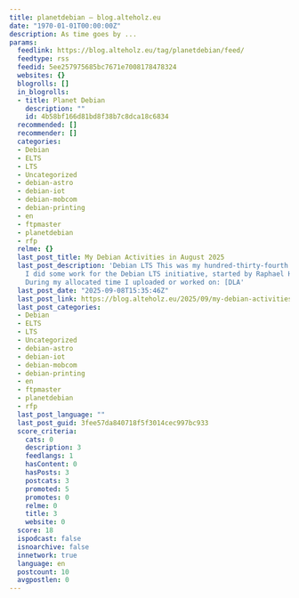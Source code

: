 ```yaml
---
title: planetdebian – blog.alteholz.eu
date: "1970-01-01T00:00:00Z"
description: As time goes by ...
params:
  feedlink: https://blog.alteholz.eu/tag/planetdebian/feed/
  feedtype: rss
  feedid: 5ee257975685bc7671e7008178478324
  websites: {}
  blogrolls: []
  in_blogrolls:
  - title: Planet Debian
    description: ""
    id: 4b58bf166d81bd8f38b7c8dca18c6834
  recommended: []
  recommender: []
  categories:
  - Debian
  - ELTS
  - LTS
  - Uncategorized
  - debian-astro
  - debian-iot
  - debian-mobcom
  - debian-printing
  - en
  - ftpmaster
  - planetdebian
  - rfp
  relme: {}
  last_post_title: My Debian Activities in August 2025
  last_post_description: 'Debian LTS This was my hundred-thirty-fourth month that
    I did some work for the Debian LTS initiative, started by Raphael Hertzog at Freexian.
    During my allocated time I uploaded or worked on: [DLA'
  last_post_date: "2025-09-08T15:35:46Z"
  last_post_link: https://blog.alteholz.eu/2025/09/my-debian-activities-in-august-2025/
  last_post_categories:
  - Debian
  - ELTS
  - LTS
  - Uncategorized
  - debian-astro
  - debian-iot
  - debian-mobcom
  - debian-printing
  - en
  - ftpmaster
  - planetdebian
  - rfp
  last_post_language: ""
  last_post_guid: 3fee57da840718f5f3014cec997bc933
  score_criteria:
    cats: 0
    description: 3
    feedlangs: 1
    hasContent: 0
    hasPosts: 3
    postcats: 3
    promoted: 5
    promotes: 0
    relme: 0
    title: 3
    website: 0
  score: 18
  ispodcast: false
  isnoarchive: false
  innetwork: true
  language: en
  postcount: 10
  avgpostlen: 0
---
```


